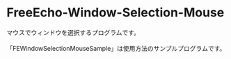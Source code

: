 # FreeEcho-Window-Selection-Mouse
マウスでウィンドウを選択するプログラムです。<br>
<br>
「FEWindowSelectionMouseSample」は使用方法のサンプルプログラムです。
